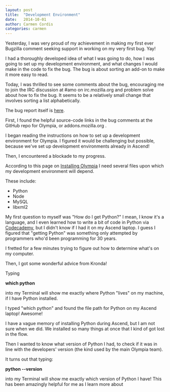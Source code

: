 ```yaml
---
layout: post
title:  "Development Environment"
date:   2014-10-01
author: Carmen Cordis
categories: carmen
---
```


Yesterday, I was very proud of my achievement in making my first ever Bugzilla comment seeking support in working on my very first bug.  Yay!

I had a thoroughly developed idea of what I was going to do, how I was going to set up my development environment, and what changes I would make in the code to fix the bug.  The bug is about sorting an add-on to make it more easy to read.

Today, I was thrilled to see some comments about the bug, encouraging me to join the IRC discussion at #amo on irc.mozilla.org and problem solve about how to fix the bug.  It seems to be a relatively small change that involves sorting a list alphabetically.

The bug report itself is [here](https://bugzilla.mozilla.org/show_bug.cgi?id=593634).

First, I found the helpful source-code links in the bug comments at the GitHub repo for Olympia, or addons.mozilla.org .

I began reading the instructions on how to set up a development environment for Olympia.  I figured it would be challenging but possible, because we've set up development environments already in Ascend!

Then, I encountered a blockade to my progress.

According to this page on [Installing Olympia](http://olympia.readthedocs.org/en/latest/topics/install-olympia/installation.html) I need several files upon which my development environment will depend.

These include:

+ Python
+ Node
+ MySQL
+ libxml2

My first question to myself was "How do I get Python?"  I mean, I know it's a language, and I even learned how to write a bit of code in Python via [Codecademy](http://www.codecademy.com/), but I didn't know if I had it on my Ascend laptop.  I guess I figured that "getting Python" was something only attempted by programmers who'd been programming for 30 years.

I fretted for a few minutes trying to figure out how to determine what's on my computer.

Then, I got some wonderful advice from Kronda!

Typing

**which python**

into my Terminal will show me exactly where Python "lives" on my machine, if I have Python installed.

I typed "which python" and found the file path for Python on my Ascend laptop!  Awesome!

I have a vague memory of installing Python during Ascend, but I am not sure when we did.  We installed so many things at once that I kind of got lost in the flow.

Then I wanted to know what version of Python I had, to check if it was in line with the developers' version (the kind used by the main Olympia team).

It turns out that typing:

**python --version**

into my Terminal will show me exactly which version of Python I have!  This has been amazingly helpful for me as I learn more about 

